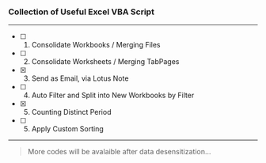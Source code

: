 ### Collection of Useful Excel VBA Script
---
- [ ] 1. Consolidate Workbooks / Merging Files
- [ ] 2. Consolidate Worksheets / Merging TabPages 
- [X] 3. Send as Email, via Lotus Note
- [ ] 4. Auto Filter and Split into New Workbooks by Filter 
- [x] 5. Counting Distinct Period
- [ ] 5. Apply Custom Sorting
---
>More codes will be avalaible after data desensitization...
